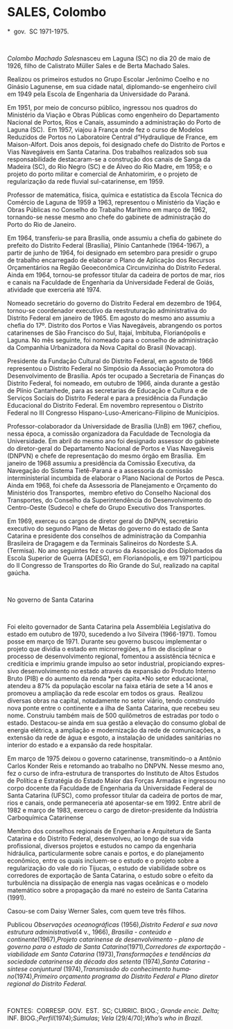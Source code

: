 SALES, Colombo
==============

\*  gov.  SC 1971-1975.

 

*Colombo Machado Sales*nasceu em Lagu­na (SC) no dia 20 de maio de 1926,
filho de Calistrato Müller Sales e de Berta Machado Sales.

Realizou os primeiros estudos no Grupo Escolar Jerônimo Coelho e no
Ginásio Lagu­nense, em sua cidade natal, diplomando-se en­genheiro civil
em 1949 pela Escola de Enge­nharia da Universidade do Paraná.

Em 1951, por meio de concurso público, ingressou nos quadros do
Ministério da Viação e Obras Públicas como engenheiro do Departa­mento
Nacional de Portos, Rios e Canais, assumindo a administração do Porto de
Laguna (SC).  Em 1957, viajou à França onde fez o curso de Modelos
Reduzidos de Portos no Laboratoire Central d”Hydraulique de France, em
Maison-Alfort. Dois anos depois, foi designado chefe do Distrito de
Portos e Vias Navegáveis em Santa Catarina. Dos trabalhos realizados sob
sua responsabilida­de destacaram-se a construção dos canais de Sanga da
Madeira (SC), do Rio Negro (SC) e de Álveo do Rio Madre, em 1958; e o
projeto do porto militar e comercial de Anhatomirim, e o projeto de
regularização da rede fluvial sul-catarinense, em 1959.

Professor de matemática, física, química e estatística da Escola Técnica
do Comércio de Laguna de 1959 a 1963, representou o Minis­tério da
Viação e Obras Públicas no Conselho do Trabalho Marítimo em março de
1962, tornando-se nesse mesmo ano chefe do ga­binete de administração do
Porto do Rio de Janeiro.

Em 1964, transferiu-se para Brasília, onde assumiu a chefia do gabinete
do prefeito do Distri­to Federal (Brasília), Plínio Cantanhede
(1964-1967), a partir de junho de 1964, foi designado em setembro para
presidir o grupo de trabalho encarregado de elaborar o Plano de
Aplicação dos Recursos Orçamentários na Região Geoeconômica
Cir­cunvizinha do Distrito Federal. Ainda em 1964, tornou-­se professor
titular da cadeira de portos de mar, rios e canais na Faculdade de
Engenha­ria da Universidade Federal de Goiás, ativi­dade que exerceria
até 1974.

Nomeado secretário do governo do Distri­to Federal em dezembro de 1964,
tornou-se coordenador executivo da reestruturação administrativa do
Distrito Federal em janeiro de 1965. Em agosto do mesmo ano assumiu a
chefia do 17º. Distrito dos Portos e Vias Na­vegáveis, abrangendo os
portos catarinenses de São Francisco do Sul, Itajaí, Imbituba,
Flo­rianópolis e Laguna. No mês seguinte, foi no­meado para o conselho
de administração da Companhia Urbanizadora da Nova Capital do Brasil
(Novacap).

Presidente da Fundação Cultural do Distrito Federal, em agosto de 1966
representou o Distrito Federal no Sim­pósio da Associação Promotora do
Desenvol­vimento de Brasília. Após ter ocupado a Secretaria de Finanças
do Distrito Federal, foi nomeado, em outubro de 1966, ainda durante a
gestão de Plínio Cantanhede, para as secretarias de Edu­cação e Cultura
e de Serviços Sociais do Dis­trito Federal e para a presidência da
Fundação Educacional do Distrito Federal. Em novem­bro representou o
Distrito Federal no III Con­gresso Hispano-Luso-Americano-Filipino de
Municípios.

Professor-colaborador da Universidade de Brasília (UnB) em 1967,
chefiou, nessa época, a comissão organizadora da Faculdade de Tecnologia
da Universidade. Em abril do mesmo ano foi designado assessor do
gabinete do diretor-geral do Departamento Nacional de Portos e Vias
Navegáveis (DNPVN) e chefe de representação do mesmo órgão em Brasília. 
Em janeiro de 1968 assumiu a presidência da Co­missão Executiva, da
Navegação do Sistema Tietê-Paraná e a assessoria da comissão
interministerial incumbida de elabo­rar o Plano Nacional de Portos de
Pesca. Ainda em 1968, foi chefe da Assessoria de Planejamento e
Orçamento do Ministério dos Transportes,  membro efetivo do Co­nselho
Nacional dos Transportes, do Conselho da Superintendência do
Desenvolvimento do Centro-Oeste (Sudeco) e chefe do Grupo Executivo dos
Transportes.

Em 1969, exerceu os cargos de diretor geral do DNPVN, secretário
executivo do segundo Plano de Metas do governo do estado de Santa
Catarina e presidente dos conselhos de administração da Companhia
Brasileira de Dragagem e da Terminais Salineiros do Nordeste S.A.
(Termisa). No ano seguintes fez o curso da Associação dos Diplomados da
Escola Superior de Guerra (ADESG), em Florianópolis, e em 1971
parti­cipou do II Congresso de Transportes do Rio Grande do Sul,
realizado na capital gaúcha.

 

No governo de Santa Catarina

 

Foi eleito governador de Santa Catarina pela Assembléia Legislativa do
estado em ou­tubro de 1970, sucedendo a Ivo Silveira (1966-1971). Tomou
posse em março de 1971. Durante seu governo buscou implemen­tar o
projeto que dividia o estado em microrregiões, a fim de disciplinar o
processo de de­senvolvimento regional, fomentou a assistên­cia técnica e
creditícia e imprimiu grande im­pulso ao setor industrial, propiciando
expres­sivo desenvolvimento no estado através da ex­pansão do Produto
Interno Bruto (PIB) e do aumento da renda *per capita.*No setor
educa­cional, atendeu a 87% da população escolar na faixa etária de sete
a 14 anos e promoveu a ampliação da rede escolar em todos os graus. 
Realizou diversas obras na capital, nota­damente no setor viário, tendo
construído nova ponte entre o continente e a ilha de San­ta Catarina,
que recebeu seu nome. Construiu também mais de 500 quilômetros de
estradas por todo o estado. Destacou-se ainda em sua gestão a elevação
do consumo global de energia elétri­ca, a ampliação e modernização da
rede de co­municações, a extensão da rede de água e es­goto, a
instalação de unidades sanitárias no interior do estado e a expansão da
rede hospi­talar.

Em março de 1975 deixou o governo cata­rinense, transmitindo-o a Antônio
Carlos Kon­der Reis e retomando ao trabalho no DNPVN. Nesse mesmo ano,
fez o curso de infra-estrutura de transportes do Instituto de Altos
Estudos de Política e Estratégia do Estado Maior das Forças Armadas e
ingressou no corpo do­cente da Faculdade de Engenharia da Univer­sidade
Federal de Santa Catarina (UFSC), como professor titular da cadeira de
portos de mar, rios e canais, onde permaneceria até aposentar-se em
1992. Entre abril de 1982 e março de 1983, exerceu o cargo de
diretor-presidente da Indústria Carboquímica Catarinense

Membro dos conselhos regionais de Engenha­ria e Arquitetura de Santa
Catarina e do Dis­trito Federal, desenvolveu, ao longo de sua vida
profissional, diversos projetos e estudos no campo da engenharia
hidráulica, particular­mente sobre canais e portos, e do planeja­mento
econômico, entre os quais incluem-se o estudo e o projeto sobre a
regularização do vale do rio Tijucas, o estudo de viabilidade sobre os
corredores de exportação de Santa Catarina, o estudo sobre o efeito da
turbulência na dissipação de energia nas vagas oceânicas e o modelo
matemático sobre a propagação da maré no esteiro de Santa Catarina
(1991).

Casou-se com Daisy Werner Sales, com quem teve três filhos.

Publicou *Observações* *oceanográficas* (1956),*Distrito Federal e sua
nova estrutura* *administrativa*(4 v., 1966), *Brasília - conteú*­*do e
continente*(1967),*Projeto catarinense* *de desenvolvimento - plano de
governo para* *o estado de Santa Catarina*(1971),*Corredores* *de
exportação - viabilidade em Santa Cata*­*rina* (1973),*Transformações e
tendências da* *sociedade catarinense da década dos setenta*
(1974),*Santa Catarina - síntese conjuntural* (1974),*Transmissão do
conhecimento huma*­*no*(1974),*Primeiro orçamento programa do* *Distrito
Federal e Plano diretor regional do* *Distrito Federal.*

 

FONTES:  CORRESP. GOV.  EST.  SC; CURRIC. BIOG.; *Gran*­*de encic.
Delta;* INF. BIOG.;*Perfil*(1974);*Súmulas*; *Vela* (29/4/70);*Who’s who
in Brazil*.

 

 

 

 

 
